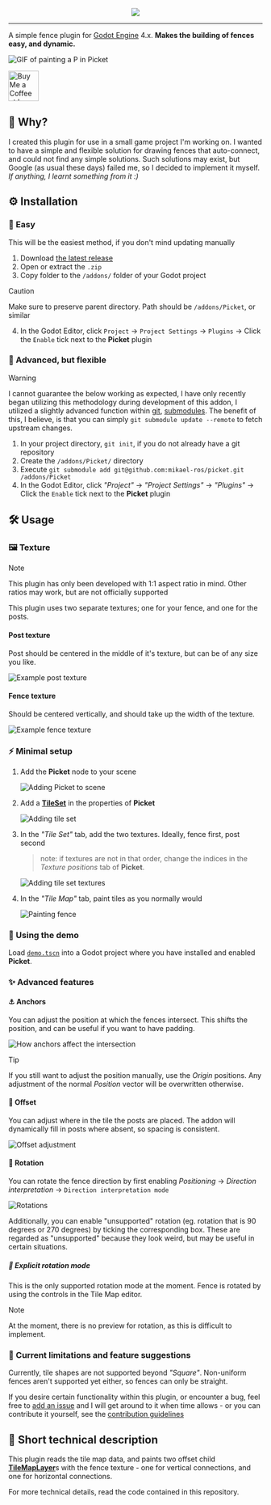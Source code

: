 <p align="center">
	<img style="background-color: transparent" src="assets/picket_wide_logo.png">
</p>

---

A simple fence plugin for [Godot Engine](https://godotengine.org/) 4.x. **Makes the building of fences easy, and dynamic.**

![GIF of painting a P in Picket](assets/previews/painting_p.gif)

<a href='https://ko-fi.com/Z8Z212GZR6' target='_blank'><img height='60' style='border:0px;height:60px;' src='https://storage.ko-fi.com/cdn/kofi1.png?v=3' border='0' alt='Buy Me a Coffee at ko-fi.com' /></a>

## 🤔 Why?

I created this plugin for use in a small game project I'm working on. I wanted to have a simple and flexible solution for drawing fences that auto-connect, and could not find any simple solutions. Such solutions may exist, but Google (as usual these days) failed me, so I decided to implement it myself. *If anything, I learnt something from it :)*

## ⚙️ Installation
### 💚 Easy
This will be the easiest method, if you don't mind updating manually
1. Download [the latest release](https://github.com/mikael-ros/picket/releases)
2. Open or extract the ``.zip``
3. Copy folder to the ``/addons/`` folder of your Godot project
> [!CAUTION]
> Make sure to preserve parent directory. Path should be ``/addons/Picket``, or similar
4. In the Godot Editor, click ``Project`` -> ``Project Settings`` -> ``Plugins`` -> Click the ``Enable`` tick next to the **Picket** plugin

### 🧠 Advanced, but flexible
> [!WARNING]
> I cannot guarantee the below working as expected, I have only recently began utilizing this methodology during development of this addon, I utilized a slightly advanced function within [git](https://git-scm.com/), [submodules](https://git-scm.com/book/en/v2/Git-Tools-Submodules). The benefit of this, I believe, is that you can simply ``git submodule update --remote`` to fetch upstream changes.
1. In your project directory, ``git init``, if you do not already have a git repository
2. Create the ``/addons/Picket/`` directory
3. Execute ``git submodule add git@github.com:mikael-ros/picket.git /addons/Picket``
4. In the Godot Editor, click *"Project"* -> *"Project Settings"* -> *"Plugins"* -> Click the ``Enable`` tick next to the **Picket** plugin

## 🛠️ Usage
### 🖼️ Texture
> [!NOTE]
> This plugin has only been developed with 1:1 aspect ratio in mind. Other ratios may work, but are not officially supported

This plugin uses two separate textures; one for your fence, and one for the posts. 

#### Post texture
Post should be centered in the middle of it's texture, but can be of any size you like.

![Example post texture](assets/textures/white_fence_post.png)

#### Fence texture
Should be centered vertically, and should take up the width of the texture.

![Example fence texture](assets/textures/white_fence_planks.png)

### ⚡ Minimal setup
1. Add the **Picket** node to your scene

	![Adding Picket to scene](assets/previews/add_picket_to_scene.png)
2. Add a [**TileSet**](https://docs.godotengine.org/en/stable/classes/class_tileset.html) in the properties of **Picket**

	![Adding tile set](assets/previews/add_tileset.png)
3. In the *"Tile Set"* tab, add the two textures. Ideally, fence first, post second
	> note: if textures are not in that order, change the indices in the *Texture positions* tab of **Picket**.

	![Adding tile set textures](assets/previews/add_tileset_textures.png)
4. In the *"Tile Map"* tab, paint tiles as you normally would

	![Painting fence](assets/previews/painting.gif)

### 📂 Using the demo
Load [``demo.tscn``](/demo/demo.tscn) into a Godot project where you have installed and enabled **Picket**.

### ✨ Advanced features
#### ⚓ Anchors
You can adjust the position at which the fences intersect. This shifts the position, and can be useful if you want to have padding. 

![How anchors affect the intersection](assets/previews/anchor.gif)

> [!TIP]
> If you still want to adjust the position manually, use the *Origin* positions. Any adjustment of the normal *Position* vector will be overwritten otherwise.

#### 📍 Offset
You can adjust where in the tile the posts are placed. The addon will dynamically fill in posts where absent, so spacing is consistent.

![Offset adjustment](assets/previews/offsets.gif)

#### 🔁 Rotation
You can rotate the fence direction by first enabling *Positioning* -> *Direction interpretation* -> ``Direction interpretation mode``

![Rotations](assets/previews/rotations.png)

Additionally, you can enable "unsupported" rotation (eg. rotation that is 90 degrees or 270 degrees) by ticking the corresponding box. These are regarded as "unsupported" because they look weird, but may be useful in certain situations.

##### 🔂 Explicit rotation mode
This is the only supported rotation mode at the moment. Fence is rotated by using the controls in the Tile Map editor. 

> [!NOTE]
> At the moment, there is no preview for rotation, as this is difficult to implement.

### 🧩 Current limitations and feature suggestions
Currently, tile shapes are not supported beyond *"Square"*. Non-uniform fences aren't supported yet either, so fences can only be straight.

If you desire certain functionality within this plugin, or encounter a bug, feel free to [add an issue](https://github.com/mikael-ros/picket/issues/new) and I will get around to it when time allows - or you can contribute it yourself, see the [contribution guidelines](/CONTRIBUTING.md) 


## 💾 Short technical description
This plugin reads the tile map data, and paints two offset child [**TileMapLayer**](https://docs.godotengine.org/en/stable/classes/class_tilemaplayer.html)s with the fence texture - one for vertical connections, and one for horizontal connections. 

For more technical details, read the code contained in this repository.
